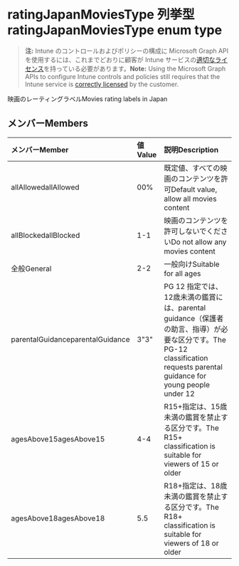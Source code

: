 # <a name="ratingjapanmoviestype-enum-type"></a><span data-ttu-id="6f9ed-101">ratingJapanMoviesType 列挙型</span><span class="sxs-lookup"><span data-stu-id="6f9ed-101">ratingJapanMoviesType enum type</span></span>

> <span data-ttu-id="6f9ed-102">**注:** Intune のコントロールおよびポリシーの構成に Microsoft Graph API を使用するには、これまでどおりに顧客が Intune サービスの[適切なライセンス](https://go.microsoft.com/fwlink/?linkid=839381)を持っている必要があります。</span><span class="sxs-lookup"><span data-stu-id="6f9ed-102">**Note:** Using the Microsoft Graph APIs to configure Intune controls and policies still requires that the Intune service is [correctly licensed](https://go.microsoft.com/fwlink/?linkid=839381) by the customer.</span></span>

<span data-ttu-id="6f9ed-103">映画のレーティングラベル</span><span class="sxs-lookup"><span data-stu-id="6f9ed-103">Movies rating labels in Japan</span></span>
## <a name="members"></a><span data-ttu-id="6f9ed-104">メンバー</span><span class="sxs-lookup"><span data-stu-id="6f9ed-104">Members</span></span>
|<span data-ttu-id="6f9ed-105">メンバー</span><span class="sxs-lookup"><span data-stu-id="6f9ed-105">Member</span></span>|<span data-ttu-id="6f9ed-106">値</span><span class="sxs-lookup"><span data-stu-id="6f9ed-106">Value</span></span>|<span data-ttu-id="6f9ed-107">説明</span><span class="sxs-lookup"><span data-stu-id="6f9ed-107">Description</span></span>|
|:---|:---|:---|
|<span data-ttu-id="6f9ed-108">allAllowed</span><span class="sxs-lookup"><span data-stu-id="6f9ed-108">allAllowed</span></span>|<span data-ttu-id="6f9ed-109">0</span><span class="sxs-lookup"><span data-stu-id="6f9ed-109">0%</span></span>|<span data-ttu-id="6f9ed-110">既定値、すべての映画のコンテンツを許可</span><span class="sxs-lookup"><span data-stu-id="6f9ed-110">Default value, allow all movies content</span></span>|
|<span data-ttu-id="6f9ed-111">allBlocked</span><span class="sxs-lookup"><span data-stu-id="6f9ed-111">allBlocked</span></span>|<span data-ttu-id="6f9ed-112">1</span><span class="sxs-lookup"><span data-stu-id="6f9ed-112">-1</span></span>|<span data-ttu-id="6f9ed-113">映画のコンテンツを許可しないでください</span><span class="sxs-lookup"><span data-stu-id="6f9ed-113">Do not allow any movies content</span></span>|
|<span data-ttu-id="6f9ed-114">全般</span><span class="sxs-lookup"><span data-stu-id="6f9ed-114">General</span></span>|<span data-ttu-id="6f9ed-115">2</span><span class="sxs-lookup"><span data-stu-id="6f9ed-115">-2</span></span>|<span data-ttu-id="6f9ed-116">一般向け</span><span class="sxs-lookup"><span data-stu-id="6f9ed-116">Suitable for all ages</span></span>|
|<span data-ttu-id="6f9ed-117">parentalGuidance</span><span class="sxs-lookup"><span data-stu-id="6f9ed-117">parentalGuidance</span></span>|<span data-ttu-id="6f9ed-118">3</span><span class="sxs-lookup"><span data-stu-id="6f9ed-118">"3"</span></span>|<span data-ttu-id="6f9ed-119">PG 12 指定では、12歳未満の鑑賞には、parental guidance（保護者の助言、指導）が必要な区分です。</span><span class="sxs-lookup"><span data-stu-id="6f9ed-119">The PG-12 classification requests parental guidance for young people under 12</span></span>|
|<span data-ttu-id="6f9ed-120">agesAbove15</span><span class="sxs-lookup"><span data-stu-id="6f9ed-120">agesAbove15</span></span>|<span data-ttu-id="6f9ed-121">4</span><span class="sxs-lookup"><span data-stu-id="6f9ed-121">-4</span></span>|<span data-ttu-id="6f9ed-122">R15+指定は、15歳未満の鑑賞を禁止する区分です。</span><span class="sxs-lookup"><span data-stu-id="6f9ed-122">The R15+ classification is suitable for viewers of 15 or older</span></span>|
|<span data-ttu-id="6f9ed-123">agesAbove18</span><span class="sxs-lookup"><span data-stu-id="6f9ed-123">agesAbove18</span></span>|<span data-ttu-id="6f9ed-124">5</span><span class="sxs-lookup"><span data-stu-id="6f9ed-124">.5</span></span>|<span data-ttu-id="6f9ed-125">R18+指定は、18歳未満の鑑賞を禁止する区分です。</span><span class="sxs-lookup"><span data-stu-id="6f9ed-125">The R18+ classification is suitable for viewers of 18 or older</span></span>|








